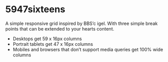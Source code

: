 # 5947sixteens

A simple responsive grid inspired by BBS’c igel. With three simple break points that can be extended to your hearts content.

- Desktops get 59 x 16px columns
- Portrait tablets get 47 x 16px columns
- Mobiles and browsers that don’t support media queries get 100% wide columns
